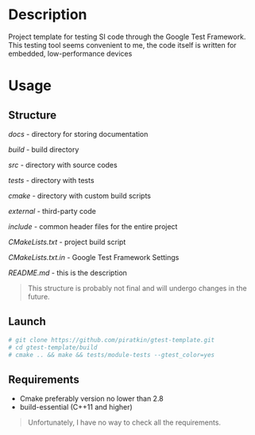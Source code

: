 # Description

Project template for testing SI code through the Google Test Framework.
This testing tool seems convenient to me, the code itself is written for embedded, low-performance devices

# Usage

## Structure

  *docs* - directory for storing documentation

  *build* - build directory

  *src* - directory with source codes

  *tests* - directory with tests

  *cmake* - directory with custom build scripts

  *external* - third-party code

  *include* - common header files for the entire project

  *CMakeLists.txt* - project build script

  *CMakeLists.txt.in* - Google Test Framework Settings

  *README.md* - this is the description

> This structure is probably not final and will undergo changes in the future.

## Launch

```bash
# git clone https://github.com/piratkin/gtest-template.git
# cd gtest-template/build
# cmake .. && make && tests/module-tests --gtest_color=yes
```

## Requirements

- Cmake preferably version no lower than 2.8
- build-essential (C++11 and higher)
 
> Unfortunately, I have no way to check all the requirements.
